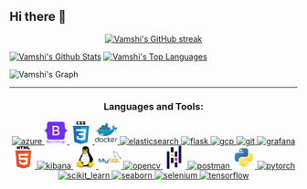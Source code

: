 ## Hi there 👋

<!--
[![Vamshi's GitHub stats](https://github-readme-stats.vercel.app/api?username=vamshi975&show_icons=true)](https://github.com/vamshi975/github-readme-stats&show_icons=true)


[![Top Langs](https://github-readme-stats.vercel.app/api/top-langs/?username=vamshi975)](https://github.com/vamshi975/github-readme-stats)

![Top Langs](https://github-readme-stats.vercel.app/api/top-langs/?username=vamshi975&langs_count=8)

[![Top Langs](https://github-readme-stats.vercel.app/api/top-langs/?username=vamshi975&layout=compact)](https://github.com/vamshi975/github-readme-stats&layout=compact)

<img alt="my_stats" align="left" width="47%" src="https://github-readme-stats.vercel.app/api/top-langs/?username=vamshi975&layout=compact"/>
<img alt="my_stats" align="left" width="47%" src="https://github-readme-stats.vercel.app/api?username=vamshi975"/>

<img alt="my_stats" align="left" width="67%" src="https://github-readme-stats.vercel.app/api?username=vamshi975&include_all_commits=true"/>

<img alt="my_stats" align="left" width="67%" height="5%" src="https://github-readme-stats.vercel.app/api/top-langs/?username=vamshi975&include_all_commits=true"/>

<p align="center">
  <a href="https://github.com/vamshi975">
    <img src="https://github-profile-summary-cards.vercel.app/api/cards/profile-details?username=vamshi975&theme=radical&exclude=profileDetails" alt="Vamshi's GitHub Contribution"/>
  </a>
</p>


<h3 align="center">Connect with me:</h3>
<p align="center">
<a href="https://twitter.com/_azhar_ghafoor" target="blank"><img align="center" src="https://raw.githubusercontent.com/rahuldkjain/github-profile-readme-generator/master/src/images/icons/Social/twitter.svg" alt="_azhar_ghafoor" height="30" width="40" /></a>
<a href="https://linkedin.com/in/azhar-ghafoor" target="blank"><img align="center" src="https://raw.githubusercontent.com/rahuldkjain/github-profile-readme-generator/master/src/images/icons/Social/linked-in-alt.svg" alt="azhar-ghafoor" height="30" width="40" /></a>
<a href="https://medium.com/@ghafoorazhar" target="blank"><img align="center" src="https://raw.githubusercontent.com/rahuldkjain/github-profile-readme-generator/master/src/images/icons/Social/medium.svg" alt="@ghafoorazhar" height="30" width="40" /></a>
<a href="https://github.com/AzharGhafoor" target="blank"><img align="center" src="https://raw.githubusercontent.com/rahuldkjain/github-profile-readme-generator/master/src/images/icons/Social/github.svg" alt="@AzharGhafoor" height="30" width="40" /></a>
<a href="https://scholar.google.com/citations?user=UYIGXywAAAAJ" target="blank"><img align="center" src="https://upload.wikimedia.org/wikipedia/commons/c/c7/Google_Scholar_logo.svg" alt="@AzharGhafoor" height="30" width="40" /></a> 
<a href="https://www.researchgate.net/profile/Azhar-Ghafoor-3" target="blank"><img align="center" src="https://upload.wikimedia.org/wikipedia/commons/5/5e/ResearchGate_icon_SVG.svg" alt="@Azhar-Ghafoor-3" height="30" width="40" /></a> 
<a href="https://www.fiverr.com/azharghafoor39" target="blank"><img align="center" src="https://cdn3.iconfinder.com/data/icons/logos-and-brands-adobe/512/129_Fiverr-512.png" alt="@Aazharghafoor39" height="30" width="40" /></a> 
<a href="https://azharghafoor.netlify.app/" target="blank"><img align="center" src="https://upload.wikimedia.org/wikipedia/commons/c/c4/Globe_icon.svg" alt="@azharghafoor" height="40" width="40" /></a> 

</p>
-->




<p align="center">
  <a href="https://github.com/vamshi975">
    <img src="https://github-readme-streak-stats.herokuapp.com/?user=vamshi975&theme=radical&border=7F3FBF&background=0D1117" alt="Vamshi's GitHub streak"/>
  </a>
</p>

<a> 
    <a href="https://github.com/vamshi975"><img alt="Vamshi's Github Stats" src="https://denvercoder1-github-readme-stats.vercel.app/api?username=vamshi975&include_all_commits=true&show_icons=true&count_private=true&theme=react&border_color=7F3FBF&bg_color=0D1117&title_color=F85D7F&icon_color=F8D866" height="192px" width="49.5%"/></a>
  <a href="https://github.com/vamshi975"><img alt="Vamshi's Top Languages" src="https://denvercoder1-github-readme-stats.vercel.app/api/top-langs/?username=vamshi975&langs_count=8&layout=compact&theme=react&border_color=7F3FBF&bg_color=0D1117&title_color=F85D7F&icon_color=F8D866" height="192px" width="49.5%"/></a>
  <br/>
</a>


![Vamshi's Graph](https://github-readme-activity-graph.vercel.app/graph?username=vamshi975&custom_title=Vamshi's%20GitHub%20Activity%20Graph&bg_color=0D1117&color=7F3FBF&line=7F3FBF&point=7F3FBF&area_color=FFFFFF&title_color=FFFFFF&area=true)




---

<h3 align="center">Languages and Tools:</h3>
<p align="center"> <a href="https://azure.microsoft.com/en-in/" target="_blank" rel="noreferrer"> <img src="https://www.vectorlogo.zone/logos/microsoft_azure/microsoft_azure-icon.svg" alt="azure" width="40" height="40"/> </a> <a href="https://getbootstrap.com" target="_blank" rel="noreferrer"> <img src="https://raw.githubusercontent.com/devicons/devicon/master/icons/bootstrap/bootstrap-plain-wordmark.svg" alt="bootstrap" width="40" height="40"/> </a> <a href="https://www.w3schools.com/css/" target="_blank" rel="noreferrer"> <img src="https://raw.githubusercontent.com/devicons/devicon/master/icons/css3/css3-original-wordmark.svg" alt="css3" width="40" height="40"/> </a> <a href="https://www.docker.com/" target="_blank" rel="noreferrer"> <img src="https://raw.githubusercontent.com/devicons/devicon/master/icons/docker/docker-original-wordmark.svg" alt="docker" width="40" height="40"/> </a> <a href="https://www.elastic.co" target="_blank" rel="noreferrer"> <img src="https://www.vectorlogo.zone/logos/elastic/elastic-icon.svg" alt="elasticsearch" width="40" height="40"/> </a> <a href="https://flask.palletsprojects.com/" target="_blank" rel="noreferrer"> <img src="https://www.vectorlogo.zone/logos/pocoo_flask/pocoo_flask-icon.svg" alt="flask" width="40" height="40"/> </a> <a href="https://cloud.google.com" target="_blank" rel="noreferrer"> <img src="https://www.vectorlogo.zone/logos/google_cloud/google_cloud-icon.svg" alt="gcp" width="40" height="40"/> </a> <a href="https://git-scm.com/" target="_blank" rel="noreferrer"> <img src="https://www.vectorlogo.zone/logos/git-scm/git-scm-icon.svg" alt="git" width="40" height="40"/> </a> <a href="https://grafana.com" target="_blank" rel="noreferrer"> <img src="https://www.vectorlogo.zone/logos/grafana/grafana-icon.svg" alt="grafana" width="40" height="40"/> </a> <a href="https://www.w3.org/html/" target="_blank" rel="noreferrer"> <img src="https://raw.githubusercontent.com/devicons/devicon/master/icons/html5/html5-original-wordmark.svg" alt="html5" width="40" height="40"/> </a> <a href="https://www.elastic.co/kibana" target="_blank" rel="noreferrer"> <img src="https://www.vectorlogo.zone/logos/elasticco_kibana/elasticco_kibana-icon.svg" alt="kibana" width="40" height="40"/> </a> <a href="https://www.linux.org/" target="_blank" rel="noreferrer"> <img src="https://raw.githubusercontent.com/devicons/devicon/master/icons/linux/linux-original.svg" alt="linux" width="40" height="40"/> </a> <a href="https://www.mysql.com/" target="_blank" rel="noreferrer"> <img src="https://raw.githubusercontent.com/devicons/devicon/master/icons/mysql/mysql-original-wordmark.svg" alt="mysql" width="40" height="40"/> </a> <a href="https://opencv.org/" target="_blank" rel="noreferrer"> <img src="https://www.vectorlogo.zone/logos/opencv/opencv-icon.svg" alt="opencv" width="40" height="40"/> </a> <a href="https://pandas.pydata.org/" target="_blank" rel="noreferrer"> <img src="https://raw.githubusercontent.com/devicons/devicon/2ae2a900d2f041da66e950e4d48052658d850630/icons/pandas/pandas-original.svg" alt="pandas" width="40" height="40"/> </a> <a href="https://postman.com" target="_blank" rel="noreferrer"> <img src="https://www.vectorlogo.zone/logos/getpostman/getpostman-icon.svg" alt="postman" width="40" height="40"/> </a> <a href="https://www.python.org" target="_blank" rel="noreferrer"> <img src="https://raw.githubusercontent.com/devicons/devicon/master/icons/python/python-original.svg" alt="python" width="40" height="40"/> </a> <a href="https://pytorch.org/" target="_blank" rel="noreferrer"> <img src="https://www.vectorlogo.zone/logos/pytorch/pytorch-icon.svg" alt="pytorch" width="40" height="40"/> </a> <a href="https://scikit-learn.org/" target="_blank" rel="noreferrer"> <img src="https://upload.wikimedia.org/wikipedia/commons/0/05/Scikit_learn_logo_small.svg" alt="scikit_learn" width="40" height="40"/> </a> <a href="https://seaborn.pydata.org/" target="_blank" rel="noreferrer"> <img src="https://seaborn.pydata.org/_images/logo-mark-lightbg.svg" alt="seaborn" width="40" height="40"/> </a> <a href="https://www.selenium.dev" target="_blank" rel="noreferrer"> <img src="https://raw.githubusercontent.com/detain/svg-logos/780f25886640cef088af994181646db2f6b1a3f8/svg/selenium-logo.svg" alt="selenium" width="40" height="40"/> </a> <a href="https://www.tensorflow.org" target="_blank" rel="noreferrer"> <img src="https://www.vectorlogo.zone/logos/tensorflow/tensorflow-icon.svg" alt="tensorflow" width="40" height="40"/> </a> </p>



<!--
**vamshi975/vamshi975** is a ✨ _special_ ✨ repository because its `README.md` (this file) appears on your GitHub profile.

Here are some ideas to get you started:

- 🔭 I’m currently working on ...
- 🌱 I’m currently learning ...
- 👯 I’m looking to collaborate on ...
- 🤔 I’m looking for help with ...
- 💬 Ask me about ...
- 📫 How to reach me: ...
- 😄 Pronouns: ...
- ⚡ Fun fact: ...
-->
